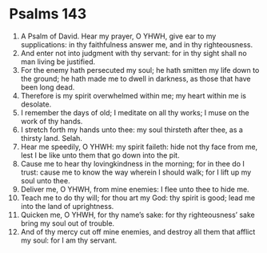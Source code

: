 ﻿# Psalms 143
1. A Psalm of David. Hear my prayer, O YHWH, give ear to my supplications: in thy faithfulness answer me, and in thy righteousness. 
2. And enter not into judgment with thy servant: for in thy sight shall no man living be justified. 
3. For the enemy hath persecuted my soul; he hath smitten my life down to the ground; he hath made me to dwell in darkness, as those that have been long dead. 
4. Therefore is my spirit overwhelmed within me; my heart within me is desolate. 
5. I remember the days of old; I meditate on all thy works; I muse on the work of thy hands. 
6. I stretch forth my hands unto thee: my soul thirsteth after thee, as a thirsty land. Selah. 
7. Hear me speedily, O YHWH: my spirit faileth: hide not thy face from me, lest I be like unto them that go down into the pit. 
8. Cause me to hear thy lovingkindness in the morning; for in thee do I trust: cause me to know the way wherein I should walk; for I lift up my soul unto thee. 
9. Deliver me, O YHWH, from mine enemies: I flee unto thee to hide me. 
10. Teach me to do thy will; for thou art my God: thy spirit is good; lead me into the land of uprightness. 
11. Quicken me, O YHWH, for thy name’s sake: for thy righteousness’ sake bring my soul out of trouble. 
12. And of thy mercy cut off mine enemies, and destroy all them that afflict my soul: for I am thy servant. 
